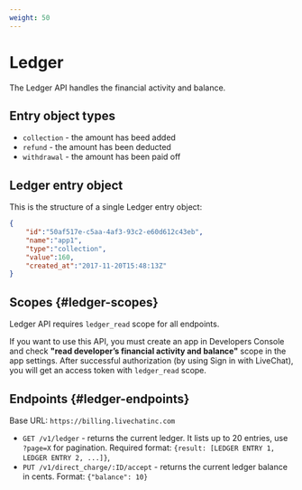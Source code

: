 ```yaml
---
weight: 50
---
```


# Ledger

The Ledger API handles the financial activity and balance.

## Entry object types

* `collection` - the amount has beed added
* `refund` - the amount has been deducted
* `withdrawal` - the amount has been paid off

## Ledger entry object

This is the structure of a single Ledger entry object:

```json
{
	"id":"50af517e-c5aa-4af3-93c2-e60d612c43eb",
	"name":"app1",
	"type":"collection",
	"value":160,
	"created_at":"2017-11-20T15:48:13Z"
}
```

## Scopes {#ledger-scopes}

Ledger API requires `ledger_read` scope for all endpoints.

If you want to use this API, you must create an app in Developers Console and check **"read developer’s financial activity and balance"** scope in the app settings. After successful authorization (by using Sign in with LiveChat), you will get an access token with `ledger_read` scope.

## Endpoints {#ledger-endpoints}

Base URL: `https://billing.livechatinc.com`

* `GET /v1/ledger` - returns the current ledger. It lists up to 20 entries, use `?page=X` for pagination. Required format: `{result: [LEDGER ENTRY 1, LEDGER ENTRY 2, ...]}`,
* `PUT /v1/direct_charge/:ID/accept` - returns the current ledger balance in cents. Format: `{"balance": 10}`
